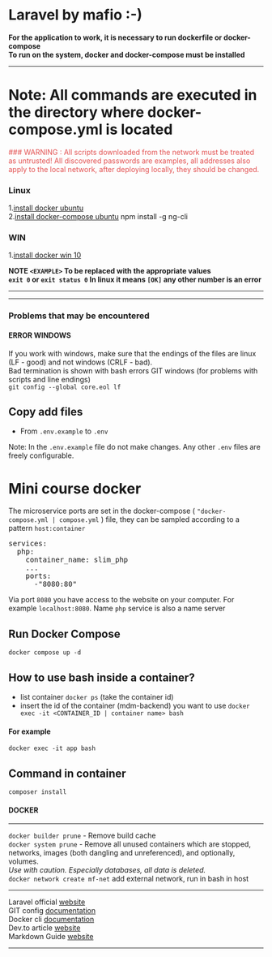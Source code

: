 # Laravel by mafio :-)

**For the application to work, it is necessary to run dockerfile or docker-compose**   
**To run on the system, docker and docker-compose must be installed**

---

# Note: All commands are executed in the directory where docker-compose.yml is located

<div style="color: #e35151">   
### WARNING :  
All scripts downloaded from the network must be treated as untrusted!    
All discovered passwords are examples, all addresses also apply to the local network, after deploying locally, they should be changed.    
</div>  

### Linux

1.[install docker ubuntu](https://docs.docker.com/engine/install/ubuntu/)  
2.[install docker-compose ubuntu](https://docs.docker.com/compose/install)
npm install -g ng-cli

### WIN
1.[install docker win 10](https://docs.docker.com/docker-for-windows/install/)

**NOTE `<EXAMPLE>` To be replaced with the appropriate values**  
**`exit 0` or `exit status 0` In linux it means `[OK]` any other number is an error**
___
___

### Problems that may be encountered


#### ERROR WINDOWS

If you work with windows, make sure that the endings of the files are linux (LF - good) and not windows (CRLF - bad).  
Bad termination is shown with bash errors
GIT windows (for problems with scripts and line endings)    
`git config --global core.eol lf`  

## Copy add files

* From `.env.example` to `.env`

Note: In the `.env.example` file do not make changes. Any other `.env` files are freely configurable.

# Mini course docker 

The microservice ports are set in the docker-compose ( `"docker-compose.yml | compose.yml` ) file, they can be
sampled according to a pattern `host:container`
<pre>
services:
  php:
    container_name: slim_php
    ...
    ports:
      -"8080:80"
</pre>
Via port `8080` you have access to the website on your computer. For example `localhost:8080`. 
Name `php` service is also a name server  

## Run Docker Compose
```shell
docker compose up -d
```
## How to use bash inside a container?  
- list container `docker ps`  (take the container id)  
- insert the id of the container (mdm-backend) you want to use `docker exec -it <CONTAINER_ID | container name> bash`  
#### For example  
```shell  
docker exec -it app bash
```
  
## Command in container
```shell
composer install
```
#### DOCKER
___  
`docker builder prune` - Remove build cache  
`docker system prune` - Remove all unused containers which are stopped, networks, images (both dangling and unreferenced), and optionally,
volumes.   
_Use with caution. Especially databases, all data is deleted._  
`docker network create mf-net` add external network, run in bash in host   

___
Laravel official [website](https://laravel.com/)  
GIT config [documentation](https://git-scm.com/book/en/v2/Customizing-Git-Git-Configuration)  
Docker cli [documentation](https://docs.docker.com/engine/reference/commandline)  
Dev.to article [website](https://dev.to/cherif_b/introducing-slim-4-55j9)     
Markdown Guide [website](https://www.markdownguide.org//basic-syntax/)
___